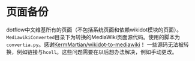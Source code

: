 # 页面备份
dotflow中文维基所有的页面（不包括系统页面和依赖wikidot模块的页面）。
`MediawikiConverted`目录下为转换的MediaWiki页面源代码。使用的脚本为`convertia.py`。感谢[KermMartian/wikidot-to-mediawiki](https://github.com/KermMartian/wikidot-to-mediawiki)！
一些源码无法被转换，例如链接与`hcell`。这些问题需要在以后想办法解决，例如手动更改。